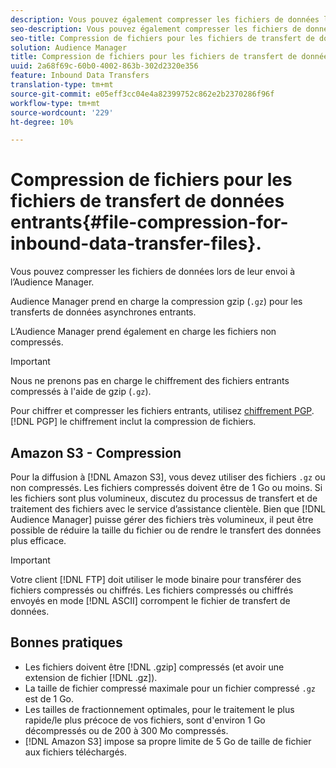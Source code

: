 ```yaml
---
description: Vous pouvez également compresser les fichiers de données lors de leur envoi en Audience Manager.
seo-description: Vous pouvez également compresser les fichiers de données lors de leur envoi en Audience Manager.
seo-title: Compression de fichiers pour les fichiers de transfert de données entrants.
solution: Audience Manager
title: Compression de fichiers pour les fichiers de transfert de données entrants.
uuid: 2a68f69c-60b0-4002-863b-302d2320e356
feature: Inbound Data Transfers
translation-type: tm+mt
source-git-commit: e05eff3cc04e4a82399752c862e2b2370286f96f
workflow-type: tm+mt
source-wordcount: '229'
ht-degree: 10%

---
```



# Compression de fichiers pour les fichiers de transfert de données entrants{#file-compression-for-inbound-data-transfer-files}.

Vous pouvez compresser les fichiers de données lors de leur envoi à l’Audience Manager.

<!-- inbound-file-compression.xml -->

Audience Manager prend en charge la compression gzip (`.gz`) pour les transferts de données asynchrones entrants.

L’Audience Manager prend également en charge les fichiers non compressés.

>[!IMPORTANT]
>
>Nous ne prenons pas en charge le chiffrement des fichiers entrants compressés à l&#39;aide de gzip (`.gz`).
>
>Pour chiffrer et compresser les fichiers entrants, utilisez [chiffrement PGP](../../../integration/sending-audience-data/batch-data-transfer-explained/inbound-file-encryption.md). [!DNL PGP] le chiffrement inclut la compression de fichiers.

## Amazon S3 - Compression

Pour la diffusion à [!DNL Amazon S3], vous devez utiliser des fichiers `.gz` ou non compressés. Les fichiers compressés doivent être de 1 Go ou moins. Si les fichiers sont plus volumineux, discutez du processus de transfert et de traitement des fichiers avec le service d’assistance clientèle. Bien que [!DNL Audience Manager] puisse gérer des fichiers très volumineux, il peut être possible de réduire la taille du fichier ou de rendre le transfert des données plus efficace.

>[!IMPORTANT]
>
>Votre client [!DNL FTP] doit utiliser le mode binaire pour transférer des fichiers compressés ou chiffrés. Les fichiers compressés ou chiffrés envoyés en mode [!DNL ASCII] corrompent le fichier de transfert de données.

## Bonnes pratiques

* Les fichiers doivent être [!DNL .gzip] compressés (et avoir une extension de fichier [!DNL .gz]).
* La taille de fichier compressé maximale pour un fichier compressé `.gz` est de 1 Go.
* Les tailles de fractionnement optimales, pour le traitement le plus rapide/le plus précoce de vos fichiers, sont d&#39;environ 1 Go décompressés ou de 200 à 300 Mo compressés.
* [!DNL Amazon S3] impose sa propre limite de 5 Go de taille de fichier aux fichiers téléchargés.
